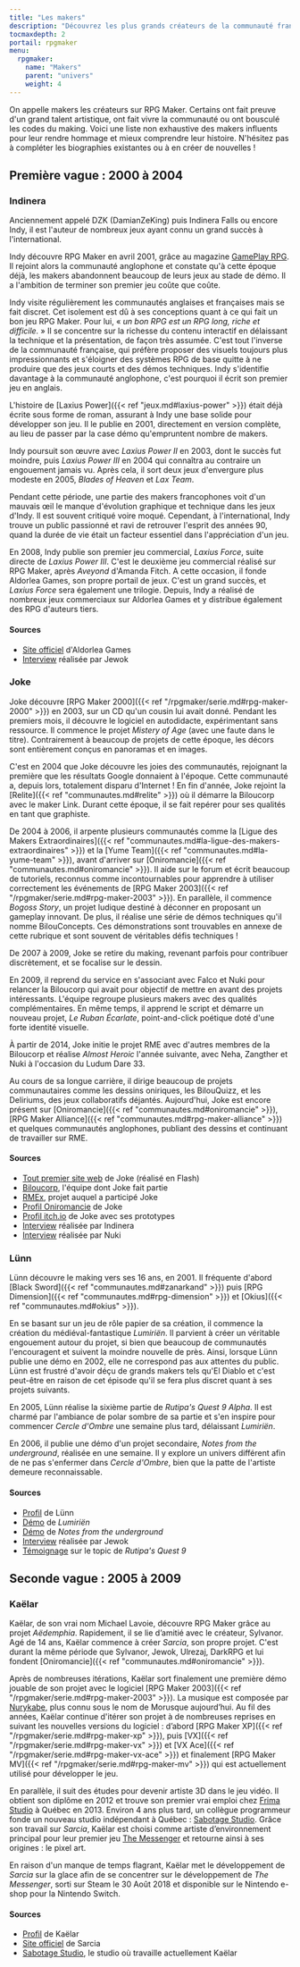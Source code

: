 ```yaml
---
title: "Les makers"
description: "Découvrez les plus grands créateurs de la communauté française RPG Maker à travers toute son histoire et jusqu'à aujourd'hui."
tocmaxdepth: 2
portail: rpgmaker
menu:
  rpgmaker:
    name: "Makers"
    parent: "univers"
    weight: 4
---
```


On appelle makers les créateurs sur RPG Maker. Certains ont fait preuve d'un grand talent artistique, ont fait vivre la communauté ou ont bousculé les codes du making. Voici une liste non exhaustive des makers influents pour leur rendre hommage et mieux comprendre leur histoire. N'hésitez pas à compléter les biographies existantes ou à en créer de nouvelles !

## Première vague : 2000 à 2004

### Indinera

Anciennement appelé DZK (DamianZeKing) puis Indinera Falls ou encore Indy, il est l'auteur de nombreux jeux ayant connu un grand succès à l'international.

Indy découvre RPG Maker en avril 2001, grâce au magazine [GamePlay RPG](https://fr.wikipedia.org/wiki/GamePlay_RPG). Il rejoint alors la communauté anglophone et constate qu'à cette époque déjà, les makers abandonnent beaucoup de leurs jeux au stade de démo. Il a l'ambition de terminer son premier jeu coûte que coûte.

Indy visite régulièrement les communautés anglaises et françaises mais se fait discret. Cet isolement est dû à ses conceptions quant à ce qui fait un bon jeu RPG Maker. Pour lui, « *un bon RPG est un RPG long, riche et difficile.* » Il se concentre sur la richesse du contenu interactif en délaissant la technique et la présentation, de façon très assumée. C'est tout l'inverse de la communauté française, qui préfère proposer des visuels toujours plus impressionnants et s'éloigner des systèmes RPG de base quitte à ne produire que des jeux courts et des démos techniques. Indy s'identifie davantage à la communauté anglophone, c'est pourquoi il écrit son premier jeu en anglais.

L'histoire de [Laxius Power]({{< ref "jeux.md#laxius-power" >}}) était déjà écrite sous forme de roman, assurant à Indy une base solide pour développer son jeu. Il le publie en 2001, directement en version complète, au lieu de passer par la case démo qu'empruntent nombre de makers.

Indy poursuit son œuvre avec *Laxius Power II* en 2003, dont le succès fut moindre, puis *Laxius Power III* en 2004 qui connaîtra au contraire un engouement jamais vu. Après cela, il sort deux jeux d'envergure plus modeste en 2005, *Blades of Heaven* et *Lax Team*.

Pendant cette période, une partie des makers francophones voit d'un mauvais œil le manque d'évolution graphique et technique dans les jeux d'Indy. Il est souvent critiqué voire moqué. Cependant, à l'international, Indy trouve un public passionné et ravi de retrouver l'esprit des années 90, quand la durée de vie était un facteur essentiel dans l'appréciation d'un jeu.

En 2008, Indy publie son premier jeu commercial, *Laxius Force*, suite directe de *Laxius Power III*. C'est le deuxième jeu commercial réalisé sur RPG Maker, après *Aveyond* d'Amanda Fitch. A cette occasion, il fonde Aldorlea Games, son propre portail de jeux. C'est un grand succès, et *Laxius Force* sera également une trilogie. Depuis, Indy a réalisé de nombreux jeux commerciaux sur Aldorlea Games et y distribue également des RPG d'auteurs tiers.

#### Sources

- [Site officiel](http://www.aldorlea.org/) d'Aldorlea Games
- [Interview](http://www.rpg-maker.fr/interviews-1-indy.html) réalisée par Jewok

### Joke

Joke découvre [RPG Maker 2000]({{< ref "/rpgmaker/serie.md#rpg-maker-2000" >}}) en 2003, sur un CD qu'un cousin lui avait donné. Pendant les premiers mois, il découvre le logiciel en autodidacte, expérimentant sans ressource. Il commence le projet *Mistery of Age* (avec une faute dans le titre). Contrairement à beaucoup de projets de cette époque, les décors sont entièrement conçus en panoramas et en images.

C'est en 2004 que Joke découvre les joies des communautés, rejoignant la première que les résultats Google donnaient à l'époque. Cette communauté a, depuis lors, totalement disparu d'Internet ! En fin d'année, Joke rejoint la [Relite]({{< ref "communautes.md#relite" >}}) où il démarre la Biloucorp avec le maker Link. Durant cette époque, il se fait repérer pour ses qualités en tant que graphiste.

De 2004 à 2006, il arpente plusieurs communautés comme la [Ligue des Makers Extraordinaires]({{< ref "communautes.md#la-ligue-des-makers-extraordinaires" >}}) et la [Yume Team]({{< ref "communautes.md#la-yume-team" >}}), avant d'arriver sur [Oniromancie]({{< ref "communautes.md#oniromancie" >}}). Il aide sur le forum et écrit beaucoup de tutoriels, reconnus comme incontournables pour apprendre à utiliser correctement les événements de [RPG Maker 2003]({{< ref "/rpgmaker/serie.md#rpg-maker-2003" >}}). En parallèle, il commence *Bogoss Story*, un projet ludique destiné à déconner en proposant un gameplay innovant. De plus, il réalise une série de démos techniques qu'il nomme BilouConcepts. Ces démonstrations sont trouvables en annexe de cette rubrique et sont souvent de véritables défis techniques !

De 2007 à 2009, Joke se retire du making, revenant parfois pour contribuer discrètement, et se focalise sur le dessin.

En 2009, il reprend du service en s'associant avec Falco et Nuki pour relancer la Biloucorp qui avait pour objectif de mettre en avant des projets intéressants. L'équipe regroupe plusieurs makers avec des qualités complémentaires. En même temps, il apprend le script et démarre un nouveau projet, *Le Ruban Écarlate*, point-and-click poétique doté d'une forte identité visuelle.

À partir de 2014, Joke initie le projet RME avec d'autres membres de la Biloucorp et réalise *Almost Heroic* l'année suivante, avec Neha, Zangther et Nuki à l'occasion du Ludum Dare 33.

Au cours de sa longue carrière, il dirige beaucoup de projets communautaires comme les dessins oniriques, les BilouQuizz, et les Deliriums, des jeux collaboratifs déjantés. Aujourd'hui, Joke est encore présent sur [Oniromancie]({{< ref "communautes.md#oniromancie" >}}), [RPG Maker Alliance]({{< ref "communautes.md#rpg-maker-alliance" >}}) et quelques communautés anglophones, publiant des dessins et continuant de travailler sur RME.

#### Sources

- [Tout premier site web](http://dreamquestprod.free.fr/) de Joke (réalisé en Flash)
- [Biloucorp](http://biloucorp.com), l'équipe dont Joke fait partie
- [RMEx](http://rmex.github.io), projet auquel a participé Joke
- [Profil Oniromancie](http://www.rpg-maker.fr/index.php?page=membre&id=1368) de Joke
- [Profil itch.io](https://biloumaster.itch.io/) de Joke avec ses prototypes
- [Interview](http://www.rpg-maker.fr/interviews-9-joke.html) réalisée par Indinera
- [Interview](http://e-magination.jeun.fr/t3204-joke-nous-offre-sa-vision) réalisée par Nuki

### Lünn

Lünn découvre le making vers ses 16 ans, en 2001. Il fréquente d'abord [Black Sword]({{< ref "communautes.md#zanarkand" >}}) puis [RPG Dimension]({{< ref "communautes.md#rpg-dimension" >}}) et [Okius]({{< ref "communautes.md#okius" >}}).

En se basant sur un jeu de rôle papier de sa création, il commence la création du médiéval-fantastique *Lumiriën*. Il parvient à créer un véritable engouement autour du projet, si bien que beaucoup de communautés l'encouragent et suivent la moindre nouvelle de près. Ainsi, lorsque Lünn publie une démo en 2002, elle ne correspond pas aux attentes du public. Lünn est frustré d'avoir déçu de grands makers tels qu'El Diablo et c'est peut-être en raison de cet épisode qu'il se fera plus discret quant à ses projets suivants.

En 2005, Lünn réalise la sixième partie de *Rutipa's Quest 9 Alpha*. Il est charmé par l'ambiance de polar sombre de sa partie et s'en inspire pour commencer *Cercle d'Ombre* une semaine plus tard, délaissant *Lumiriën*.

En 2006, il publie une démo d'un projet secondaire, *Notes from the underground*, réalisée en une semaine. Il y explore un univers différent afin de ne pas s'enfermer dans *Cercle d'Ombre*, bien que la patte de l'artiste demeure reconnaissable.

#### Sources

- [Profil](http://www.rpg-maker.fr/index.php?page=membre&id=1745) de Lünn
- [Démo](http://www.rpg-maker.fr/jeux-119-lumirien.html) de *Lumiriën*
- [Démo](http://www.rpg-maker.fr/jeux-480-notes-from-the-underground.html) de *Notes from the underground*
- [Interview](http://www.rpg-maker.fr/index.php?page=interviews&id=8) réalisée par Jewok
- [Témoignage](http://www.rpg-maker.fr/index.php?page=forum&id=3919&ancre=126973#rech) sur le topic de *Rutipa's Quest 9*

## Seconde vague : 2005 à 2009

### Kaëlar

Kaëlar, de son vrai nom Michael Lavoie, découvre RPG Maker grâce au projet *Aëdemphia*. Rapidement, il se lie d’amitié avec le créateur, Sylvanor. Agé de 14 ans, Kaëlar commence à créer *Sarcia*, son propre projet. C'est durant la même période que Sylvanor, Jewok, Ulrezaj, DarkRPG et lui fondent [Oniromancie]({{< ref "communautes.md#oniromancie" >}}).

Après de nombreuses itérations, Kaëlar sort finalement une première démo jouable de son projet avec le logiciel [RPG Maker 2003]({{< ref "/rpgmaker/serie.md#rpg-maker-2003" >}}). La musique est composée par [Nurykabe](http://www.nurykabe.com/), plus connu sous le nom de Morusque aujourd’hui. Au fil des années, Kaëlar continue d'itérer son projet à de nombreuses reprises en suivant les nouvelles versions du logiciel : d’abord [RPG Maker XP]({{< ref "/rpgmaker/serie.md#rpg-maker-xp" >}}), puis [VX]({{< ref "/rpgmaker/serie.md#rpg-maker-vx" >}}) et [VX Ace]({{< ref "/rpgmaker/serie.md#rpg-maker-vx-ace" >}}) et finalement [RPG Maker MV]({{< ref "/rpgmaker/serie.md#rpg-maker-mv" >}}) qui est actuellement utilisé pour développer le jeu.

En parallèle, il suit des études pour devenir artiste 3D dans le jeu vidéo. Il obtient son diplôme en 2012 et trouve son premier vrai emploi chez [Frima Studio](https://www.frimastudio.com/fr/) à Québec en 2013. Environ 4 ans plus tard, un collègue programmeur fonde un nouveau studio indépendant à Québec : [Sabotage Studio](http://www.sabotagestudio.com/). Grâce son travail sur *Sarcia*, Kaëlar est choisi comme artiste d’environnement principal pour leur premier jeu [The Messenger](https://store.steampowered.com/app/764790/The__Messenger/) et retourne ainsi à ses origines : le pixel art.

En raison d'un manque de temps flagrant, Kaëlar met le développement de *Sarcia* sur la glace afin de se concentrer sur le développement de *The Messenger*, sorti sur Steam le 30 Août 2018 et disponible sur le Nintendo e-shop pour la Nintendo Switch.

#### Sources

- [Profil](http://www.rpg-maker.fr/index.php?page=membre&id=896) de Kaëlar
- [Site officiel](https://sarcia.co/) de Sarcia
- [Sabotage Studio](http://www.sabotagestudio.com/), le studio où travaille actuellement Kaëlar
